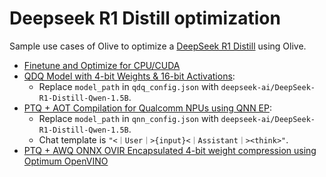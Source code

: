 # Deepseek R1 Distill optimization

Sample use cases of Olive to optimize a [DeepSeek R1 Distill](https://huggingface.co/deepseek-ai/DeepSeek-R1-Distill-Qwen-1.5B) using Olive.
- [Finetune and Optimize for CPU/CUDA](../getting_started/olive-deepseek-finetune.ipynb)
- [QDQ Model with 4-bit Weights & 16-bit Activations](../phi3_5/README.md):
  - Replace `model_path` in `qdq_config.json` with `deepseek-ai/DeepSeek-R1-Distill-Qwen-1.5B`.
- [PTQ + AOT Compilation for Qualcomm NPUs using QNN EP](../phi3_5/README.md):
  - Replace `model_path` in `qnn_config.json` with `deepseek-ai/DeepSeek-R1-Distill-Qwen-1.5B`.
  - Chat template is `"<｜User｜>{input}<｜Assistant｜><think>"`.
- [PTQ + AWQ ONNX OVIR Encapsulated 4-bit weight compression using Optimum OpenVINO](./openvino/)
